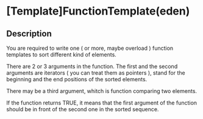 # [Template]FunctionTemplate(eden)

## Description

You are required to write one ( or more, maybe overload ) function templates to sort different kind of elements.

There are 2 or 3 arguments in the function.
The first and the second arguments are iterators ( you can treat them as pointers ), stand for the beginning and the end positions of the sorted elements.

There may be a third argument, whitch is function comparing two elements.

If the function returns TRUE, it means that the first argument of the function should be in front of the second one in the sorted sequence.
